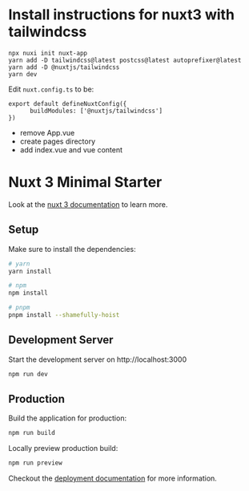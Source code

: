 # Install instructions for nuxt3 with tailwindcss

```
npx nuxi init nuxt-app
yarn add -D tailwindcss@latest postcss@latest autoprefixer@latest
yarn add -D @nuxtjs/tailwindcss
yarn dev
```

Edit `nuxt.config.ts` to be: 

```// https://v3.nuxtjs.org/api/configuration/nuxt.config
export default defineNuxtConfig({
      buildModules: ['@nuxtjs/tailwindcss']
})
```

- remove App.vue
- create pages directory
- add index.vue and vue content 

# Nuxt 3 Minimal Starter

Look at the [nuxt 3 documentation](https://v3.nuxtjs.org) to learn more.

## Setup

Make sure to install the dependencies:

```bash
# yarn
yarn install

# npm
npm install

# pnpm
pnpm install --shamefully-hoist
```

## Development Server

Start the development server on http://localhost:3000

```bash
npm run dev
```

## Production

Build the application for production:

```bash
npm run build
```

Locally preview production build:

```bash
npm run preview
```

Checkout the [deployment documentation](https://v3.nuxtjs.org/guide/deploy/presets) for more information.
